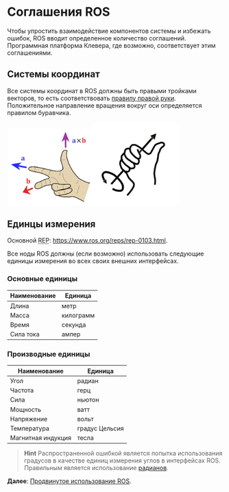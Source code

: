 # Соглашения ROS

Чтобы упростить взаимодействие компонентов системы и избежать ошибок, ROS вводит определенное количество соглашений. Программная платформа Клевера, где возможно, соответствует этим соглашениями.

## Системы координат

Все системы координат в ROS должны быть правыми тройками векторов, то есть соответствовать [правилу правой руки](https://ru.wikipedia.org/wiki/Правило_буравчика). Положительное направление вращения вокруг оси определяется правилом буравчика.

<img src="../assets/right-hand-rule.svg" width=200><img src="../assets/right-hand-rotate.png" width=200>

## Единцы измерения

Основной <abbr title="ROS Enhancement Proposals, предложение по улучшению ROS">REP</abbr>: https://www.ros.org/reps/rep-0103.html.

Все ноды ROS должны (если возможно) использовать следующие единицы измерения во всех своих внешних интерфейсах.

### Основные единицы

|Наименование|Единица|
|------------|-------|
|Длина|метр|
|Масса|килограмм|
|Время|секунда|
|Сила тока|ампер|

### Производные единицы

|Наименование|Единица|
|------------|-------|
|Угол|радиан|
|Частота|герц|
|Сила|ньютон|
|Мощность|ватт|
|Напряжение|вольт|
|Температура|градус Цельсия|
|Магнитная индукция|тесла|

> **Hint** Распространенной ошибкой является попытка использования градусов в качестве единиц измерения углов в интерфейсах ROS. Правильным является использование [радианов](https://ru.wikipedia.org/wiki/Радиан).

**Далее**: [Продвинутое использование ROS](ros_advanced.md).
